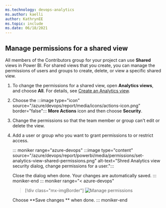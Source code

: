 ```yaml
---
ms.technology: devops-analytics
ms.author: kaelli
author: KathrynEE
ms.topic: include
ms.date: 06/18/2021
---
```



## Manage permissions for a shared view

All members of the Contributors group for your project can use **Shared** views in Power BI. For shared views that you create, you can manage the permissions of users and groups to create, delete, or view a specific shared view.

1. To change the permissions for a shared view, open **Analytics views**, and choose **All**. For details, see [Create an Analytics view](/azure/devops/report/powerbi/analytics-views-create). 

1. Choose the :::image type="icon" source="/azure/devops/report/media/icons/actions-icon.png" border="false"::: **More Actions** icon and then choose **Security**.

2. Change the permissions so that the team member or group can't edit or delete the view.

3. Add a user or group who you want to grant permissions to or restrict access.

	::: moniker range="azure-devops"
	:::image type="content" source="/azure/devops/report/powerbi/media/permissions/set-analytics-view-shared-permissions.png" alt-text="Shred Analytics view security dialog, change permissions for a user.":::

	Close the dialog when done. Your changes are automatically saved.
	::: moniker-end
	::: moniker range="< azure-devops"
   > [!div class="mx-imgBorder"]
   > ![Manage permissions](/azure/devops/report/powerbi/media/editable-views/view-permissions.png)

	Choose **Save changes ** when done. 
	::: moniker-end
 